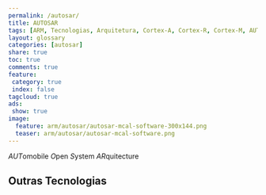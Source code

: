 ```yaml
---
permalink: /autosar/
title: AUTOSAR
tags: [ARM, Tecnologias, Arquitetura, Cortex-A, Cortex-R, Cortex-M, AUTOSAR, MCAL]
layout: glossary
categories: [autosar]
share: true  
toc: true
comments: true
feature:
 category: true
 index: false
tagcloud: true
ads:
 show: true
image:
  feature: arm/autosar/autosar-mcal-software-300x144.png
  teaser: arm/autosar/autosar-mcal-software.png
---
```


*AUT*omobile *O*pen *S*ystem *AR*quitecture 

## Outras Tecnologias


